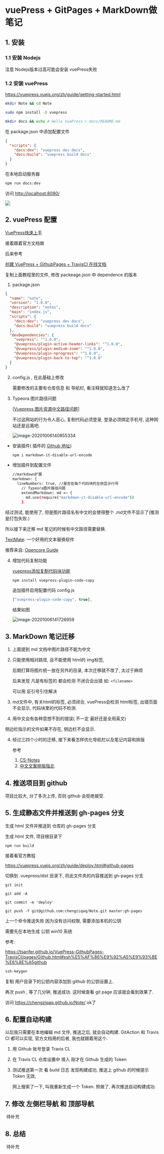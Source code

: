 # vuePress + GitPages + MarkDown做笔记

## 1. 安装

### 1.1 安装 Nodejs

注意 Nodejs版本过高可能会安装 vuePress失败

### 1.2 安装 vuePress

https://vuepress.vuejs.org/zh/guide/getting-started.html

```sh
mkdir Note && cd Note
```

```sh
sudo npm install -D vuepress
```

```sh
mkdir docs && echo # Hello VuePress > docs/README.md
```

在 package.json 中添加配置文件

```json
{
  "scripts": {
    "docs:dev": "vuepress dev docs",
    "docs:build": "vuepress build docs"
  }
}
```

在本地启动服务器

```sh
npm run docs:dev
```

访问 [http://localhost:8080/](http://localhost:8080/)

![](img/vuePress/image-20201006123638153.png)

## 2. vuePress 配置

[VuePress快速上手](https://vuepress.vuejs.org/zh/guide/getting-started.html)

接着跟着官方文档做

后来参考 

[创建 VuePress + GithubPages + TravisCI 在线文档](https://tsanfer.github.io/VuePress-GithubPages-TravisCI/pages/VuePress.html#vuepress-%E7%9B%AE%E5%BD%95%E7%BB%93%E6%9E%84)

复制上面教程里的文件, 修改 packeage.json 中 dependence 的版本

1. package.json

```json
{
  "name": "note",
  "version": "1.0.0",
  "description": "notes",
  "main": "index.js",
  "scripts": {
    "docs:dev": "vuepress dev docs",
    "docs:build": "vuepress build docs"
  },
  "devDependencies": {
    "vuepress": "^1.6.0",
    "@vuepress/plugin-active-header-links": "^1.6.0",
    "@vuepress/plugin-medium-zoom": "^1.6.0",
    "@vuepress/plugin-nprogress": "^1.6.0",
    "@vuepress/plugin-back-to-top": "^1.6.0"
  }
}
```

2. config.js , 在此基础上修改

   需要修改的主要有仓库信息 和 导航栏, 看注释就知道怎么改了

3. Typeora 图片路径问题

   [[Vuepress 图片资源中文路径问题](https://segmentfault.com/a/1190000022275001)]

   不过这网站的行为令人恶心, 复制代码必须登录, 登录必须绑定手机号, 这种网站还是远离吧.

   ![image-20201006140855334](./img/vuePress/image-20201006140855334.png)

- 安装插件( 插件的 [Github 地址](https://github.com/nanyuantingfeng/markdown-it-disable-url-encode/blob/1e7c1bb261f5bf6c8db88a0db90b36d45e2850dd/index.js#L30))

  ```sh
  npm i markdown-it-disable-url-encode
  ```

- 增加插件到配置文件

  ```sh
  //markdown扩展
  markdown: {
    lineNumbers: true, //是否在每个代码块的左侧显示行号
      // Typeora图片路径问题
      extendMarkdown: md => {
        md.use(require("markdown-it-disable-url-encode"))
      }
  ```



经过测试, 能使用了, 但是图片路径名有中文的会使得整个 .md文件不显示了(推测是打包失败.)

所以接下来迁移 md 笔记的时候有中文路径需要替换.

[TextMate](https://macromates.com/ ): 一个好用的文本替换软件

推荐来自:  [Opencore Guide](https://dortania.github.io/OpenCore-Install-Guide/CONTRIBUTING.html#tips)

4. 增加代码复制功能

   [vuepress添加复制代码块功能](https://blog.csdn.net/qq_39367226/article/details/107449893)

   ```sh
   npm install vuepress-plugin-code-copy
   ```

   追加插件启用配置代码 config.js

   ```javascript
   ["vuepress-plugin-code-copy", true],
   ```

   结果如图

   ![image-20201006141726959](./img/vuePress/image-20201006141726959.png)

## 3. MarkDown 笔记迁移

1. 上面提到 md 文档中图片路径不能为中文

2. 只能使用相对路径, 且不能使用 html的 img标签, 

   后期打算将图片统一放在另外的目录, 本次迁移就不改了, 太过于麻烦

   后来发现 凡是有标签的 都会检测 不闭合会出错 如: `<filename>`

   可以用 反引号引住解决

3. md文件中, 有关html的标签, 必须闭合, vuePress会检测 html标签, 出错页面不会显示, 代码块里的代码不检测.

4. 用中文会有各种意想不到的错误( 不一定 最好还是全用英文)

   

侧边栏指示的文件如果不存在, 侧边栏不会显示.

4. 经过三四个小时的迁移, 接下来看怎样优化导航栏以及笔记内容和排版

   参考

   1. [CS-Notes](https://cyc2018.github.io/CS-Notes/#/README)
   2. [中文文案排版指北](https://github.com/sparanoid/chinese-copywriting-guidelines/blob/master/README.zh-CN.md)

## 4. 推送项目到 github

项目比较大, 分了多次上传, 否则 github 会拒绝接受.

## 5. 生成静态文件并推送到  gh-pages 分支

生成 html 文件并推送到 仓库的 gh-pages 分支

生成 html 文件, 项目根目录下

```shell
npm run build
```

接着看官方教程

https://vuepress.vuejs.org/zh/guide/deploy.html#github-pages

切换到 .vuepress/dist 目录下, 将此文件夹的内容推送到 gh-pages 分支

```shell
git init
```

```shell
git add -A
```

```shell
git commit -m 'deploy'
```

```shell
git push -f git@github.com:chengziqaq/Note.git master:gh-pages
```

上一个命令推送失败  因为没有访问权限, 需要添加本机的公钥

需要先在本地生成 公钥 win10 系统

参考: 

https://tsanfer.github.io/VuePress-GithubPages-TravisCI/pages/Github.html#ssh%E5%AF%86%E9%92%A5%E9%93%BE%E6%8E%A5github

```cmd
ssh-keygen
```

复制 用户目录下的公钥内容添加到 github 的公钥设置上.

再次 push , 等了几分钟, 推送成功. 这时候查看 git page 应该就会看到效果了.

访问 https://chengziqaq.github.io/Note/ ok了

## 6. 配置自动构建

以后我只需要在本地编辑 md 文件, 推送之后, 就会自动构建. GitAction 和 Travis CI 都可以实现, 官方文档用的后者, 我也就跟着用这个.

1. 用 Github 账号登录 Travis CL 

2. 在 Travis CL 仓库设置中 填入 刚才在 Github 生成的 Token

3. 测试推送第一次 看 build 日志 发现构建成功, 推送上 github 的时候提示 Token 无效, 

   网上搜索了一下, 叫我重新生成一个 Token. 照做了, 再次推送自动构建成功.

## 7. 修改 左侧栏导航 和 顶部导航

​		待补充

## 8. 总结

​	待补充